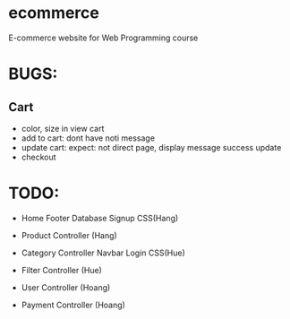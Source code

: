 # ecommerce
E-commerce website for Web Programming course

# BUGS:
## Cart
- color, size in view cart
- add to cart: dont have noti message
- update cart: expect: not direct page, display message success update
- checkout

# TODO:
- Home Footer Database Signup CSS(Hang)
- Product Controller (Hang)


- Category Controller Navbar Login CSS(Hue)
- Filter Controller (Hue)

- User Controller (Hoang)
- Payment Controller (Hoang)
